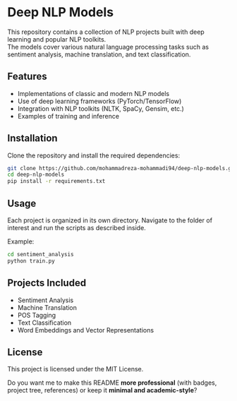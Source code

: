 # Deep NLP Models

This repository contains a collection of NLP projects built with deep learning and popular NLP toolkits.  
The models cover various natural language processing tasks such as sentiment analysis, machine translation, and text classification.

## Features
- Implementations of classic and modern NLP models
- Use of deep learning frameworks (PyTorch/TensorFlow)
- Integration with NLP toolkits (NLTK, SpaCy, Gensim, etc.)
- Examples of training and inference

## Installation
Clone the repository and install the required dependencies:
```bash
git clone https://github.com/mohammadreza-mohammadi94/deep-nlp-models.git
cd deep-nlp-models
pip install -r requirements.txt
````

## Usage

Each project is organized in its own directory.
Navigate to the folder of interest and run the scripts as described inside.

Example:

```bash
cd sentiment_analysis
python train.py
```

## Projects Included

* Sentiment Analysis
* Machine Translation
* POS Tagging
* Text Classification
* Word Embeddings and Vector Representations

## License
This project is licensed under the MIT License.


Do you want me to make this README **more professional** (with badges, project tree, references) or keep it **minimal and academic-style**?
```
